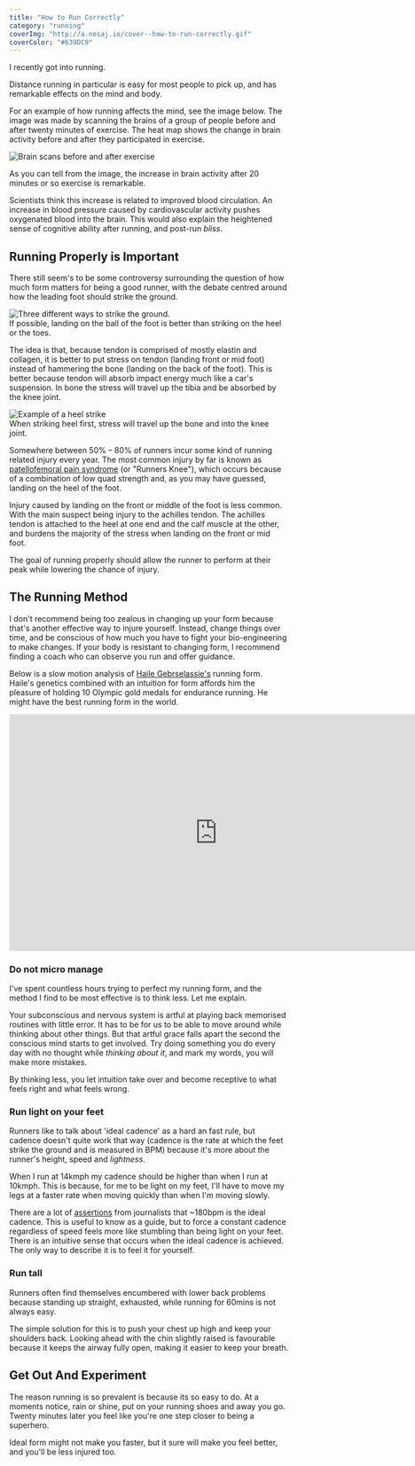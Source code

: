 ```yaml
---
title: "How to Run Correctly"
category: "running"
coverImg: "http://a.nosaj.io/cover--how-to-run-correctly.gif"
coverColor: "#639DC9"
---
```


I recently got into running. 

Distance running in particular is easy for most people to pick up, and has remarkable effects on the mind and body.

For an example of how running affects the mind, see the image below. The image was made by scanning the brains of a group of people before and after twenty minutes of exercise. The heat map shows the change in brain activity before and after they participated in exercise.

<div class="image">
	<img src="http://a.nosaj.io/running-exercise-scans.png" alt="Brain scans before and after exercise" />
</div>

As you can tell from the image, the increase in brain activity after 20 minutes or so exercise is remarkable. 

Scientists think this increase is related to improved blood circulation. An increase in blood pressure caused by cardiovascular activity pushes oxygenated blood into the brain. This would also explain the heightened sense of cognitive ability after running, and post-run *bliss*.

## Running Properly is Important
There still seem's to be some controversy surrounding the question of how much form matters for being a good runner, with the debate centred around how the leading foot should strike the ground.

<div class="image">
	<img src="http://a.nosaj.io/running-form.png" alt="Three different ways to strike the ground." />
	<div class="caption">If possible, landing on the ball of the foot is better than striking on the heel or the toes.</div>
</div>

The idea is that, because tendon is comprised of mostly elastin and collagen, it is better to put stress on tendon (landing front or mid foot) instead of hammering the bone (landing on the back of the foot). This is better because tendon will absorb impact energy much like a car's suspension. In bone the stress will travel up the tibia and be absorbed by the knee joint.

<div class="image">
	<img src="http://a.nosaj.io/running-stress.png" alt="Example of a heel strike" />
	<div class="caption">When striking heel first, stress will travel up the bone and into the knee joint.</div>
</div>

Somewhere between 50% – 80% of runners incur some kind of running related injury every year. The most common injury by far is known as [patellofemoral pain syndrome](https://www.runnersworld.com/runners-knee) (or "Runners Knee"), which occurs because of a combination of low quad strength and, as you may have guessed, landing on the heel of the foot.

Injury caused by landing on the front or middle of the foot is less common. With the main suspect being injury to the achilles tendon. The achilles tendon is attached to the heel at one end and the calf muscle at the other, and burdens the majority of the stress when landing on the front or mid foot.

The goal of running properly should allow the runner to perform at their peak while lowering the chance of injury.

## The Running Method
I don't recommend being too zealous in changing up your form because that's another effective way to injure yourself. Instead, change things over time, and be conscious of how much you have to fight your bio-engineering to make changes. If your body is resistant to changing form, I recommend finding a coach who can observe you run and offer guidance.

Below is a slow motion analysis of [Haile Gebrselassie's](https://en.wikipedia.org/wiki/Haile_Gebrselassie) running form. Haile's genetics combined with an intuition for form affords him the pleasure of holding 10 Olympic gold medals for endurance running. He might have the best running form in the world.

<div class="video">
	<iframe width="750" height="427" src="https://www.youtube.com/embed/7WQzxxWBM-A?rel=0" frameborder="0" allowfullscreen></iframe>
</div>

### Do not micro manage
I've spent countless hours trying to perfect my running form, and the method I find to be most effective is to think less. Let me explain. 

Your subconscious and nervous system is artful at playing back memorised routines with little error. It has to be for us to be able to move around while thinking about other things. But that artful grace falls apart the second the conscious mind starts to get involved. Try doing something you do every day with no thought while *thinking about it*, and mark my words, you will make more mistakes.

By thinking less, you let intuition take over and become receptive to what feels right and what feels wrong.

### Run light on your feet
Runners like to talk about 'ideal cadence' as a hard an fast rule, but cadence doesn't quite work that way (cadence is the rate at which the feet strike the ground and is measured in BPM) because it's more about the runner's height, speed and *lightness*.

When I run at 14kmph my cadence should be higher than when I run at 10kmph. This is because, for me to be light on my feet, I'll have to move my legs at a faster rate when moving quickly than when I'm moving slowly.

There are a lot of [assertions](https://www.theguardian.com/lifeandstyle/the-running-blog/2014/jul/31/running-technique-why-form-matters) from journalists that ~180bpm is the ideal cadence. This is useful to know as a guide, but to force a constant cadence regardless of speed feels more like stumbling than being light on your feet. There is an intuitive sense that occurs when the ideal cadence is achieved. The only way to describe it is to feel it for yourself.

### Run tall
Runners often find themselves encumbered with lower back problems because standing up straight, exhausted, while running for 60mins is not always easy.

The simple solution for this is to push your chest up high and keep your shoulders back. Looking ahead with the chin slightly raised is favourable because it keeps the airway fully open, making it easier to keep your breath.

## Get Out And Experiment
The reason running is so prevalent is because its so easy to do. At a moments notice, rain or shine, put on your running shoes and away you go. Twenty minutes later you feel like you're one step closer to being a superhero. 

Ideal form might not make you faster, but it sure will make you feel better, and you'll be less injured too.
